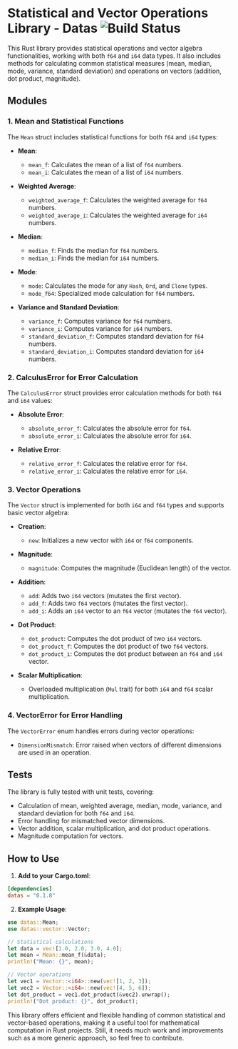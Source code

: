 # Statistical and Vector Operations Library - Datas  ![Build Status]
[Build Status]: https://img.shields.io/github/actions/workflow/status/kris007iron/datas/rust.yml?branch=master

This Rust library provides statistical operations and vector algebra functionalities, working with both `f64` and `i64` data types. It also includes methods for calculating common statistical measures (mean, median, mode, variance, standard deviation) and operations on vectors (addition, dot product, magnitude).

## Modules

### 1. **Mean and Statistical Functions**

The `Mean` struct includes statistical functions for both `f64` and `i64` types:
- **Mean**:
  - `mean_f`: Calculates the mean of a list of `f64` numbers.
  - `mean_i`: Calculates the mean of a list of `i64` numbers.
  
- **Weighted Average**:
  - `weighted_average_f`: Calculates the weighted average for `f64` numbers.
  - `weighted_average_i`: Calculates the weighted average for `i64` numbers.
  
- **Median**:
  - `median_f`: Finds the median for `f64` numbers.
  - `median_i`: Finds the median for `i64` numbers.
  
- **Mode**:
  - `mode`: Calculates the mode for any `Hash`, `Ord`, and `Clone` types.
  - `mode_f64`: Specialized mode calculation for `f64` numbers.

- **Variance and Standard Deviation**:
  - `variance_f`: Computes variance for `f64` numbers.
  - `variance_i`: Computes variance for `i64` numbers.
  - `standard_deviation_f`: Computes standard deviation for `f64` numbers.
  - `standard_deviation_i`: Computes standard deviation for `i64` numbers.

### 2. **CalculusError for Error Calculation**

The `CalculusError` struct provides error calculation methods for both `f64` and `i64` values:
- **Absolute Error**:
  - `absolute_error_f`: Calculates the absolute error for `f64`.
  - `absolute_error_i`: Calculates the absolute error for `i64`.
  
- **Relative Error**:
  - `relative_error_f`: Calculates the relative error for `f64`.
  - `relative_error_i`: Calculates the relative error for `i64`.

### 3. **Vector Operations**

The `Vector` struct is implemented for both `i64` and `f64` types and supports basic vector algebra:
- **Creation**: 
  - `new`: Initializes a new vector with `i64` or `f64` components.
  
- **Magnitude**:
  - `magnitude`: Computes the magnitude (Euclidean length) of the vector.

- **Addition**:
  - `add`: Adds two `i64` vectors (mutates the first vector).
  - `add_f`: Adds two `f64` vectors (mutates the first vector).
  - `add_i`: Adds an `i64` vector to an `f64` vector (mutates the `f64` vector).

- **Dot Product**:
  - `dot_product`: Computes the dot product of two `i64` vectors.
  - `dot_product_f`: Computes the dot product of two `f64` vectors.
  - `dot_product_i`: Computes the dot product between an `f64` and `i64` vector.

- **Scalar Multiplication**:
  - Overloaded multiplication (`Mul` trait) for both `i64` and `f64` scalar multiplication.

### 4. **VectorError for Error Handling**

The `VectorError` enum handles errors during vector operations:
- `DimensionMismatch`: Error raised when vectors of different dimensions are used in an operation.

## Tests

The library is fully tested with unit tests, covering:
- Calculation of mean, weighted average, median, mode, variance, and standard deviation for both `f64` and `i64`.
- Error handling for mismatched vector dimensions.
- Vector addition, scalar multiplication, and dot product operations.
- Magnitude computation for vectors.

## How to Use

1. **Add to your Cargo.toml**:
```toml
[dependencies]
datas = "0.1.8"
```

2. **Example Usage**:
```rust
use datas::Mean;
use datas::vector::Vector;

// Statistical calculations
let data = vec![1.0, 2.0, 3.0, 4.0];
let mean = Mean::mean_f(&data);
println!("Mean: {}", mean);

// Vector operations
let vec1 = Vector::<i64>::new(vec![1, 2, 3]);
let vec2 = Vector::<i64>::new(vec![4, 5, 6]);
let dot_product = vec1.dot_product(&vec2).unwrap();
println!("Dot product: {}", dot_product);
```

This library offers efficient and flexible handling of common statistical and vector-based operations, making it a useful tool for mathematical computation in Rust projects. Still, it needs much work and improvements such as a more generic approach, so feel free to contribute.